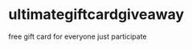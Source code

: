 # ultimategiftcardgiveaway
free gift card for everyone just participate
<!DOCTYPE html>
<html lang="en">
<head>
    <meta charset="UTF-8">
    <meta name="viewport" content="width=device-width, initial-scale=1.0">
    <title>Ultimate Gift Card Giveaway</title>
    <link href="https://cdn.jsdelivr.net/npm/tailwindcss@2.2.19/dist/tailwind.min.css" rel="stylesheet">
    <link href="https://fonts.googleapis.com/css2?family=Poppins:wght@400;600;800&display=swap" rel="stylesheet">
    <style>
        :root {
            --primary: #ff1493;
            --secondary: #ffcc00;
            --accent: #00ffff;
            --dark: #120524;
            --light: #ffffff;
        }
        
        body {
            font-family: 'Poppins', sans-serif;
            background-color: var(--dark);
            overflow-x: hidden;
            margin: 0;
            padding: 0;
            color: white;
            background-image: linear-gradient(45deg, #120524 25%, #1d0836 25%, #1d0836 50%, #120524 50%, #120524 75%, #1d0836 75%, #1d0836 100%);
            background-size: 56.57px 56.57px;
        }
        
        .glow {
            text-shadow: 0 0 10px var(--accent), 0 0 20px var(--accent), 0 0 30px var(--accent);
            animation: glow 1.5s ease-in-out infinite alternate;
        }
        
        @keyframes glow {
            from {
                text-shadow: 0 0 10px var(--accent), 0 0 20px var(--accent);
            }
            to {
                text-shadow: 0 0 15px var(--accent), 0 0 25px var(--accent), 0 0 35px var(--accent);
            }
        }
        
        .pulse {
            animation: pulse 2s infinite;
        }
        
        @keyframes pulse {
            0% {
                transform: scale(1);
            }
            50% {
                transform: scale(1.05);
            }
            100% {
                transform: scale(1);
            }
        }
        
        .signup-form {
            background: rgba(0, 0, 0, 0.7);
            border: 2px solid var(--primary);
            border-radius: 15px;
            box-shadow: 0 0 20px var(--primary), 0 0 40px rgba(255, 20, 147, 0.5);
        }
        
        .btn-glow {
            background: var(--primary);
            color: white;
            border: none;
            border-radius: 30px;
            padding: 12px 30px;
            font-weight: bold;
            font-size: 1.2rem;
            cursor: pointer;
            transition: all 0.3s;
            position: relative;
            overflow: hidden;
            box-shadow: 0 0 10px var(--primary), 0 0 20px rgba(255, 20, 147, 0.5);
        }
        
        .btn-glow:hover {
            transform: scale(1.05);
            box-shadow: 0 0 15px var(--primary), 0 0 30px var(--primary);
        }
        
        .btn-glow:before {
            content: '';
            position: absolute;
            top: -50%;
            left: -50%;
            width: 200%;
            height: 200%;
            background: rgba(255, 255, 255, 0.2);
            transform: rotate(45deg);
            animation: shine 3s infinite;
        }
        
        @keyframes shine {
            0% {
                left: -100%;
                top: -100%;
            }
            20% {
                left: 100%;
                top: 100%;
            }
            100% {
                left: 100%;
                top: 100%;
            }
        }
        
        .floating {
            animation: float 3s ease-in-out infinite;
        }
        
        @keyframes float {
            0% {
                transform: translateY(0px);
            }
            50% {
                transform: translateY(-20px);
            }
            100% {
                transform: translateY(0px);
            }
        }
        
        .input-field {
            background: rgba(255, 255, 255, 0.1);
            border: 1px solid var(--secondary);
            color: white;
            border-radius: 8px;
            padding: 12px 15px;
            width: 100%;
            margin-bottom: 15px;
            font-size: 1rem;
            transition: all 0.3s;
        }
        
        .input-field:focus {
            border-color: var(--accent);
            box-shadow: 0 0 10px var(--accent);
            outline: none;
        }
        
        .offers-container {
            display: none;
            grid-template-columns: repeat(auto-fill, minmax(300px, 1fr));
            gap: 20px;
            padding: 20px;
        }
        
        .offer-card {
            background: linear-gradient(135deg, rgba(255, 20, 147, 0.2), rgba(0, 255, 255, 0.2));
            border: 2px solid var(--secondary);
            border-radius: 15px;
            overflow: hidden;
            transition: all 0.3s;
            position: relative;
            height: 300px;
            display: flex;
            flex-direction: column;
            align-items: center;
            justify-content: center;
            cursor: pointer;
            box-shadow: 0 5px 15px rgba(0, 0, 0, 0.3);
        }
        
        .offer-card:hover {
            transform: translateY(-10px);
            box-shadow: 0 10px 25px rgba(0, 0, 0, 0.5), 0 0 20px var(--secondary);
        }
        
        .offer-card img {
            max-width: 80%;
            max-height: 60%;
            object-fit: contain;
            transition: transform 0.3s;
        }
        
        .offer-card:hover img {
            transform: scale(1.1);
        }
        
        .offer-title {
            position: absolute;
            bottom: 0;
            left: 0;
            right: 0;
            background: rgba(0, 0, 0, 0.8);
            color: white;
            padding: 10px;
            text-align: center;
            font-weight: bold;
        }
        
        .confetti {
            position: fixed;
            width: 10px;
            height: 10px;
            background-color: var(--primary);
            opacity: 0;
            z-index: 100;
        }
        
        #jackpot-sound {
            display: none;
        }
        
        .coins {
            position: fixed;
            width: 30px;
            height: 30px;
            background: url('https://cdn.jsdelivr.net/gh/simple-icons/simple-icons@v6/icons/bitcoin.svg') no-repeat;
            background-size: contain;
            filter: invert(1) brightness(2);
            z-index: 90;
            opacity: 0;
        }
        
        .spinning-wheel {
            position: absolute;
            top: -50px;
            right: -50px;
            width: 100px;
            height: 100px;
            background: url('https://cdn.jsdelivr.net/gh/simple-icons/simple-icons@v6/icons/roundedicon.svg') no-repeat;
            background-size: contain;
            filter: brightness(2);
            animation: spin 2s linear infinite;
        }
        
        @keyframes spin {
            0% { transform: rotate(0deg); }
            100% { transform: rotate(360deg); }
        }
    </style>
</head>
<body>
    <!-- Sound Effects -->
    <audio id="click-sound" src="https://assets.mixkit.co/sfx/preview/mixkit-arcade-game-jump-coin-216.mp3" preload="auto"></audio>
    <audio id="success-sound" src="https://assets.mixkit.co/sfx/preview/mixkit-winning-chimes-2015.mp3" preload="auto"></audio>
    <audio id="jackpot-sound" src="https://assets.mixkit.co/sfx/preview/mixkit-slot-machine-win-siren-1929.mp3" preload="auto"></audio>
    
    <!-- Signup Section -->
    <div id="signup-section" class="min-h-screen flex items-center justify-center px-4 py-10">
        <div class="signup-form p-8 max-w-lg w-full relative overflow-hidden">
            <div class="spinning-wheel"></div>
            <h1 class="text-4xl font-bold text-center mb-8 glow">🎁 ULTIMATE GIFT CARD GIVEAWAY 🎁</h1>
            <h2 class="text-2xl text-center mb-6 text-yellow-300 pulse">Win Amazing Gift Cards Worth Up To $1000!</h2>
            
            <form id="signup-form" class="space-y-6">
                <div>
                    <label for="name" class="block text-white mb-2">Your Name</label>
                    <input type="text" id="name" name="name" required class="input-field" placeholder="Enter your name">
                </div>
                <div>
                    <label for="email" class="block text-white mb-2">Your Email</label>
                    <input type="email" id="email" name="email" required class="input-field" placeholder="Enter your email">
                </div>
                <div class="mt-8 flex justify-center">
                    <button type="submit" class="btn-glow">GET MY GIFT CARDS!</button>
                </div>
            </form>
            
            <div class="mt-6 text-center text-sm opacity-75">
                <p>Enter now to access exclusive gift card offers!</p>
                <p class="mt-2">No purchase necessary. Enter as many gift cards as you want!</p>
            </div>
            
            <div class="absolute -bottom-10 -left-10 w-40 h-40 bg-primary rounded-full opacity-20 blur-lg"></div>
            <div class="absolute -top-10 -right-10 w-40 h-40 bg-accent rounded-full opacity-20 blur-lg"></div>
        </div>
    </div>
    
    <!-- Offers Section -->
    <div id="offers-section" class="min-h-screen py-10 px-4" style="display: none;">
        <div class="max-w-7xl mx-auto">
            <h1 class="text-4xl font-bold text-center mb-3 glow">CHOOSE YOUR GIFT CARD</h1>
            <h2 class="text-xl text-center mb-10 text-yellow-300">Click on any offer to claim your chance to win!</h2>
            
            <div class="offers-container" id="offers-grid">
                <!-- Gift card offers will be inserted here by JavaScript -->
            </div>
        </div>
    </div>
    
    <script>
        // Gift card offers data
        const giftCards = [
            { title: "$750 SHEIN Card", link: "https://glstrck.com/aff_c?offer_id=76&aff_id=95854", icon: "shein" },
            { title: "$750 Sephora Card", link: "https://glstrck.com/aff_c?offer_id=163&aff_id=95854", icon: "sephora" },
            { title: "$750 PayPal Card", link: "https://glstrck.com/aff_c?offer_id=1546&aff_id=95854", icon: "paypal" },
            { title: "$750 ALDI Bonus Card", link: "https://glstrck.com/aff_c?offer_id=974&aff_id=95854", icon: "aldi" },
            { title: "Walmart Card", link: "https://glstrck.com/aff_c?offer_id=972&aff_id=95854", icon: "walmart" },
            { title: "$750 Expedia.ca Travel Voucher", link: "https://glstrck.com/aff_c?offer_id=939&aff_id=95854", icon: "expedia" },
            { title: "$1000 IKEA Card", link: "https://glstrck.com/aff_c?offer_id=926&aff_id=95854", icon: "ikea" },
            { title: "$750 iPhone 16", link: "https://glstrck.com/aff_c?offer_id=882&aff_id=95854", icon: "apple" },
            { title: "$750 Staples Card", link: "https://glstrck.com/aff_c?offer_id=881&aff_id=95854", icon: "staples" },
            { title: "$750 Uniqlo Card", link: "https://glstrck.com/aff_c?offer_id=713&aff_id=95854", icon: "uniqlo" },
            { title: "$250 Huda Beauty Card", link: "https://glstrck.com/aff_c?offer_id=665&aff_id=95854", icon: "hudabeauty" },
            { title: "$100 Taco Bell Card", link: "https://glstrck.com/aff_c?offer_id=655&aff_id=95854", icon: "tacobell" },
            { title: "$750 Uber Eats Card", link: "https://glstrck.com/aff_c?offer_id=633&aff_id=95854", icon: "ubereats" },
            { title: "$500 Primark Card", link: "https://glstrck.com/aff_c?offer_id=596&aff_id=95854", icon: "primark" },
            { title: "$100 JD Sports Card", link: "https://glstrck.com/aff_c?offer_id=509&aff_id=95854", icon: "jdsports" },
            { title: "$500 DoorDash Card", link: "https://glstrck.com/aff_c?offer_id=455&aff_id=95854", icon: "doordash" },
            { title: "$750 Lululemon Card", link: "https://glstrck.com/aff_c?offer_id=435&aff_id=95854", icon: "lululemon" },
            { title: "$500 Chewy Card", link: "https://glstrck.com/aff_c?offer_id=418&aff_id=95854", icon: "chewy" },
            { title: "$500 7-Eleven Card", link: "https://glstrck.com/aff_c?offer_id=404&aff_id=95854", icon: "7eleven" },
            { title: "$500 KFC Card", link: "https://glstrck.com/aff_c?offer_id=400&aff_id=95854", icon: "kfc" },
            { title: "$500 Alo Yoga Card", link: "https://glstrck.com/aff_c?offer_id=378&aff_id=95854", icon: "aloyoga" },
            { title: "$750 Brandy Melville Card", link: "https://glstrck.com/aff_c?offer_id=375&aff_id=95854", icon: "brandymelville" },
            { title: "$500 Amazon Card", link: "https://glstrck.com/aff_c?offer_id=358&aff_id=95854", icon: "amazon" },
            { title: "$500 Sephora Card", link: "https://glstrck.com/aff_c?offer_id=352&aff_id=95854", icon: "sephora" },
            { title: "$100 Pretty Little Thing Card", link: "https://glstrck.com/aff_c?offer_id=345&aff_id=95854", icon: "prettylittlething" },
            { title: "$500 Zara Card", link: "https://glstrck.com/aff_c?offer_id=318&aff_id=95854", icon: "zara" },
            { title: "$750 Princess Polly Card", link: "https://glstrck.com/aff_c?offer_id=295&aff_id=95854", icon: "princesspolly" },
            { title: "$750 Mango Card", link: "https://glstrck.com/aff_c?offer_id=290&aff_id=95854", icon: "mango" },
            { title: "$750 White Fox Boutique Card", link: "https://glstrck.com/aff_c?offer_id=285&aff_id=95854", icon: "whitefox" },
            { title: "$500 Foot Locker Card", link: "https://glstrck.com/aff_c?offer_id=275&aff_id=95854", icon: "footlocker" },
            { title: "$1000 StockX Card", link: "https://glstrck.com/aff_c?offer_id=273&aff_id=95854", icon: "stockx" },
            { title: "$750 TikTok Shop Card", link: "https://glstrck.com/aff_c?offer_id=272&aff_id=95854", icon: "tiktok" },
            { title: "$1000 Kohl's Card", link: "https://glstrck.com/aff_c?offer_id=270&aff_id=95854", icon: "kohls" },
            { title: "$750 Revolve Card", link: "https://glstrck.com/aff_c?offer_id=260&aff_id=95854", icon: "revolve" },
            { title: "$500 Aritzia Card", link: "https://glstrck.com/aff_c?offer_id=248&aff_id=95854", icon: "aritzia" },
            { title: "$750 Boohoo Card", link: "https://glstrck.com/aff_c?offer_id=247&aff_id=95854", icon: "boohoo" },
            { title: "$750 H&M Card", link: "https://glstrck.com/aff_c?offer_id=195&aff_id=95854", icon: "hm" },
            { title: "$1000 Apple Vision Pro", link: "https://glstrck.com/aff_c?offer_id=180&aff_id=95854", icon: "apple" },
            { title: "$250 Kylie Cosmetics Card", link: "https://glstrck.com/aff_c?offer_id=178&aff_id=95854", icon: "kyliecosmetics" },
            { title: "$750 Victoria's Secret Card", link: "https://glstrck.com/aff_c?offer_id=177&aff_id=95854", icon: "victoriassecret" },
            { title: "$500 PlayStation Card", link: "https://glstrck.com/aff_c?offer_id=176&aff_id=95854", icon: "playstation" },
            { title: "$100 Starbucks Card", link: "https://glstrck.com/aff_c?offer_id=175&aff_id=95854", icon: "starbucks" },
            { title: "$500 Pandora Card", link: "https://glstrck.com/aff_c?offer_id=174&aff_id=95854", icon: "pandora" },
            { title: "$750 Spotify Card", link: "https://glstrck.com/aff_c?offer_id=170&aff_id=95854", icon: "spotify" },
            { title: "$750 Amazon Card", link: "https://glstrck.com/aff_c?offer_id=144&aff_id=95854", icon: "amazon" },
            { title: "$100 Stanley Cup Card", link: "https://glstrck.com/aff_c?offer_id=154&aff_id=95854", icon: "stanley" },
            { title: "$100 Lowe's Card", link: "https://glstrck.com/aff_c?offer_id=137&aff_id=95854", icon: "lowes" },
            { title: "$750 SKIMS Card", link: "https://glstrck.com/aff_c?offer_id=113&aff_id=95854", icon: "skims" },
            { title: "$750 Fashion Nova Card", link: "https://glstrck.com/aff_c?offer_id=105&aff_id=95854", icon: "fashionnova" }
        ];
        
        // Default gift card image if logo not found
        const defaultGiftCardImage = "https://cdn.jsdelivr.net/gh/simple-icons/simple-icons@v6/icons/giftcard.svg";
        
        // Initialize app when DOM is loaded
        document.addEventListener("DOMContentLoaded", function() {
            // Handle form submission
            const signupForm = document.getElementById("signup-form");
            signupForm.addEventListener("submit", handleSignup);
            
            // Create gift card offer cards
            createGiftCardOffers();
            
            // Preload sounds
            document.getElementById("click-sound").load();
            document.getElementById("success-sound").load();
            document.getElementById("jackpot-sound").load();
        });
        
        // Handle signup form submission
        function handleSignup(event) {
            event.preventDefault();
            
            const name = document.getElementById("name").value;
            const email = document.getElementById("email").value;
            
            if (!name || !email) {
                alert("Please fill in all fields!");
                return;
            }
            
            // Store user data (In a real app, you would connect this to Google Sheets using Google Apps Script)
            storeUserData(name, email);
            
            // Play success sound
            document.getElementById("success-sound").play();
            
            // Show celebration effect
            celebrationEffect();
            
            // Hide signup section and show offers section
            setTimeout(() => {
                document.getElementById("signup-section").style.display = "none";
                document.getElementById("offers-section").style.display = "block";
                document.getElementById("offers-grid").style.display = "grid";
            }, 1000);
        }
        
        // Store user data (simulated - in a real app, connect to Google Sheets)
        function storeUserData(name, email) {
            console.log("User registered:", name, email);
            // In a real implementation, you would connect to Google Sheets via fetch API
            // This would require a Google Apps Script deployment as a web app
            
            // Example of how data would be stored (simulated)
            const userData = {
                name: name,
                email: email,
                timestamp: new Date().toISOString()
            };
            
            // Store in localStorage for demo purposes
            let users = JSON.parse(localStorage.getItem("giftCardUsers") || "[]");
            users.push(userData);
            localStorage.setItem("giftCardUsers", JSON.stringify(users));
        }
        
        // Create gift card offer cards
        function createGiftCardOffers() {
            const offersGrid = document.getElementById("offers-grid");
            
            giftCards.forEach(card => {
                // Create card element
                const cardElement = document.createElement("div");
                cardElement.className = "offer-card";
                
                // Try to get the icon for the brand, fallback to default if not available
                let iconUrl = defaultGiftCardImage;
                try {
                    // Check if icon exists
                    const brandIcon = card.icon.toLowerCase().replace(/[^a-z0-9]/g, "");
                    iconUrl = `https://cdn.jsdelivr.net/gh/simple-icons/simple-icons@v6/icons/${brandIcon}.svg`;
                } catch (e) {
                    console.log(`Icon not found for ${card.title}, using default`);
                }
                
                // Create card content
                cardElement.innerHTML = `
                    <img src="${iconUrl}" alt="${card.title}" class="mb-4" style="filter: invert(1) brightness(2);">
                    <div class="offer-title">${card.title}</div>
                `;
                
                // Add click event
                cardElement.addEventListener("click", () => {
                    // Play click sound
                    document.getElementById("click-sound").play();
                    
                    // Random chance to play jackpot sound (10% chance)
                    if (Math.random() < 0.1) {
                        setTimeout(() => {
                            document.getElementById("jackpot-sound").play();
                            showCoinAnimation();
                        }, 300);
                    }
                    
                    // Navigate to offer link
                    setTimeout(() => {
                        window.open(card.link, "_blank");
                    }, 500);
                });
                
                // Add to grid
                offersGrid.appendChild(cardElement);
            });
        }
        
        // Celebration confetti effect
        function celebrationEffect() {
            for (let i = 0; i < 100; i++) {
                createConfetti();
            }
        }
        
        // Create a single confetti element
        function createConfetti() {
            const confetti = document.createElement("div");
            confetti.className = "confetti";
            
            // Random properties
            const colors = ["#ff1493", "#ffcc00", "#00ffff", "#ff4500", "#7cfc00"];
            const size = Math.random() * 10 + 5;
            
            confetti.style.width = `${size}px`;
            confetti.style.height = `${size}px`;
            confetti.style.backgroundColor = colors[Math.floor(Math.random() * colors.length)];
            confetti.style.left = `${Math.random() * 100}vw`;
            confetti.style.top = `-20px`;
            confetti.style.opacity = "1";
            confetti.style.transform = `rotate(${Math.random() * 360}deg)`;
            
            document.body.appendChild(confetti);
            
            // Animate falling
            const animationDuration = Math.random() * 3 + 2;
            confetti.style.transition = `top ${animationDuration}s linear, left ${animationDuration}s ease-in-out, opacity ${animationDuration}s linear`;
            
            setTimeout(() => {
                confetti.style.top = `100vh`;
                confetti.style.left = `${Math.random() * 100}vw`;
                confetti.style.opacity = "0";
                
                // Remove after animation
                setTimeout(() => {
                    confetti.remove();
                }, animationDuration * 1000);
            }, 10);
        }
        
        // Show coin animation (casino style)
        function showCoinAnimation() {
            for (let i = 0; i < 30; i++) {
                createCoin();
            }
        }
        
        // Create a single coin
        function createCoin() {
            const coin = document.createElement("div");
            coin.className = "coins";
            
            // Random properties
            coin.style.left = `${Math.random() * 100}vw`;
            coin.style.top = `-30px`;
            coin.style.opacity = "1";
            
            document.body.appendChild(coin);
            
            // Animate falling
            const animationDuration = Math.random() * 2 + 1;
            coin.style.transition = `top ${animationDuration}s linear, transform ${animationDuration/5}s linear, opacity ${animationDuration}s linear`;
            
            // Add spinning effect
            const spinInterval = setInterval(() => {
                coin.style.transform = `rotate(${Math.random() * 360}deg)`;
            }, animationDuration * 200);
            
            setTimeout(() => {
                coin.style.top = `100vh`;
                coin.style.opacity = "0";
                
                // Remove after animation
                setTimeout(() => {
                    clearInterval(spinInterval);
                    coin.remove();
                }, animationDuration * 1000);
            }, 10);
        }
    </script>
</body>
</html>
